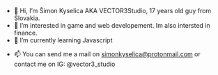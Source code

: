 - 👋 Hi, I’m Šimon Kyselica AKA VECTOR3Studio, 17 years old guy from Slovakia.
- 👀 I’m interested in game and web developement. Im also intersted in finance.
- 🌱 I’m currently learning Javascript
<!-- 💞️ I’m looking to collaborate on ...--->
- 📫 You can send me a mail on simonkyselica@protonmail.com or contact me on IG: @vector3_studio

<!---
VECTOR3Studio/VECTOR3Studio is a ✨ special ✨ repository because its `README.md` (this file) appears on your GitHub profile.
You can click the Preview link to take a look at your changes.
--->
